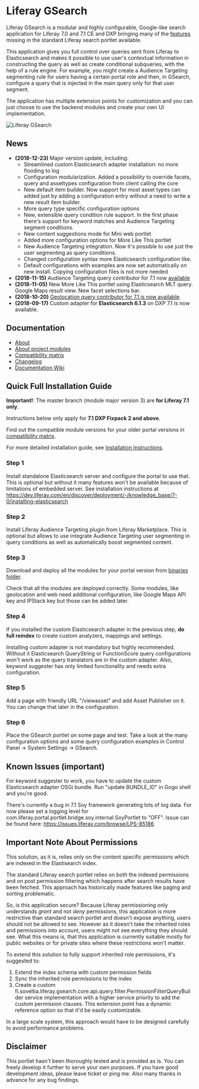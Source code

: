 # Liferay GSearch

Liferay GSearch is a modular and highly configurable, Google-like search application for Liferay 7.0 and 7.1 CE and DXP bringing many of the [features](https://github.com/peerkar/liferay-gsearch/wiki/About) missing in the standard Liferay search portlet available. 

This application gives you full control over queries sent from Liferay to Elasticsearch and makes it possible to use user's contextual information in constructing the query as well as create conditional subqueries, with the help of a rule engine. For example, you might create a Audience Targeting segmenting rule for users having a certain portal role and then, in GSearch, configure a query that is injected in the main query only for that user segment. 

The application has multiple extension points for customization and you can just choose to use the backend modules and create your own UI implementation.

![Liferay GSearch](https://github.com/peerkar/liferay-gsearch/raw/master/gsearch-doc/screenshots/gsearch.gif)

## News
* __(2018-12-23)__ Major version update, including:
	* Streamlined custom Elasticsearch adapter installation: no more flooding to log
	* Configuration modularization. Added a possibility to override facets, query and assettypes configuration from  client calling the core
	* New default item builder. Now support for most asset types can added just by adding a configuration entry without a need to write a new result item builder.
	* More query type specific configuration options
	* New, extensible query condition rule support. In the first phase there's support for keyword matches and Audience Targeting segment conditions.
	* New content suggestions mode for Mini web portlet
	* Added more configuration options for More Like This portlet
	* New Audience Targeting integration. Now it's possible to use just the user segmenting as query conditions.
	* Changed configuration syntax more Elasticsearch configuration like.
	* Default configurations with examples are now set automatically on new install. Copying configuration files is not more needed
* __(2018-11-15)__ Audience Targeting query contributor for 7.1 now [available](https://github.com/peerkar/liferay-gsearch/tree/master/binaries)
* __(2018-11-05)__ New More Like This portlet using Elasticsearch MLT query. Google Maps result view. New facet selections bar.
* __(2018-10-20)__ [Geolocation query contributor for 7.1 is now available](https://github.com/peerkar/liferay-gsearch/tree/master/binaries).
* __(2018-09-17)__ Custom adapter for __Elasticsearch 6.1.3__ on DXP 7.1 is now available.

## Documentation

* [About](https://github.com/peerkar/liferay-gsearch/wiki/About)
* [About project modules](https://github.com/peerkar/liferay-gsearch/wiki/Project-Modules)
* [Compatibility matrix](https://github.com/peerkar/liferay-gsearch/wiki/Compatibility-Matrix)
* [Changelog](https://github.com/peerkar/liferay-gsearch/wiki/Changelog)
* [Documentation Wiki](https://github.com/peerkar/liferay-gsearch/wiki)

## Quick Full Installation Guide

__Important!__: The master branch (module major version 3) are __for Liferay 7.1 only__. 

Instructions below only apply for __7.1 DXP Fixpack 2 and above__.

Find out the compatible module versions for your older portal versions in [compatibility matrix](https://github.com/peerkar/liferay-gsearch/wiki/Compatibility-Matrix).

For more detailed installation guide, see [Installation Instructions](https://github.com/peerkar/liferay-gsearch/wiki/Installation-Instructions).

### Step 1 

Install standalone Elasticsearch server and configure the portal to use that. This is optional but without it many features  won't be available because of limitations of embedded server. See installation instructions at https://dev.liferay.com/en/discover/deployment/-/knowledge_base/7-0/installing-elasticsearch

### Step 2

Install Liferay Audience Targeting plugin from Liferay Marketplace. This is optional but allows to use integrate Audience Targeting user segmenting in query conditions as well as automatically boost segmented content.

### Step 3

Download and deploy all the modules for your portal version from [binaries folder](https://github.com/peerkar/liferay-gsearch/tree/master/binaries).

Check that all the modules are deployed correctly. Some modules, like geolocation and web need additional configuration, like Google Maps API key and IPStack key but those can be added later.

### Step 4

If you installed the custom Elasticsearch adapter in the previous step, __do full reindex__ to create custom analyzers, mappings and settings. 

Installing custom adapter is not mandatory but highly recommended. Without it Elasticsearch QueryString or FunctionScore query configurations won't work as the query translators are in the custom adapter. Also, keyword suggester has only limited functionality and needs extra configuration.

### Step 5

Add a page with friendly URL "/viewasset" and add Asset Publisher on it. You can change that later in the configuration.
 
### Step 6

Place the GSearch portlet on some page and test. Take a look at the many configuration options and some query configuration examples in Control Panel -> System Settings -> GSearch.

## Known Issues (important)

For keyword suggester to work, you have to update the custom Elasticsearch adapter OSGi bundle. Run "update BUNDLE_ID" in Gogo shell and you're good.

There's currently a bug in 7.1 Soy framework generating lots of log data. For now please set a logging level for  com.liferay.portal.portlet.bridge.soy.internal.SoyPortlet to "OFF". Issue can be found here: https://issues.liferay.com/browse/LPS-85186 
 
## Important Note About Permissions

This solution, as it is, relies only on the content specific permissions which are indexed in the Elastisearch index.

The standard Liferay search portlet relies on both the indexed permissions and on post permission filtering which happens after search results have been fetched. This approach has historically made features like paging and sorting problematic. 

So, is this application secure? Because Liferay permissioning only understands *grant* and not *deny* permissions, this application is more restrictive than standard search portlet and doesn't expose anything, users should not be allowed to see. However as it doesn't take the inherited roles and permissions into account, users might not see everything they should see. What this means is, that this application is currently suitable mostly for public websites or for private sites where these restrictions won't matter.

To extend this solution to fully support inherited role permissions, it's suggested to:

1. Extend the index schema with custom permission fields
1. Sync the inherited role permissions to the index
1. Create a custom fi.soveltia.liferay.gsearch.core.api.query.filter.PermissionFilterQueryBuilder service implementation with a higher service priority to add the custom permission clauses. This extension point has a dynamic reference option so that it'd be easily customizable.

In a large scale system, this approach would have to be designed carefully to avoid performance problems.

## Disclaimer

This portlet hasn't been thoroughly tested and is provided as is. You can freely develop it further to serve your own purposes. If you have good development ideas, please leave ticket or ping me. Also many thanks in advance for any bug findings.
